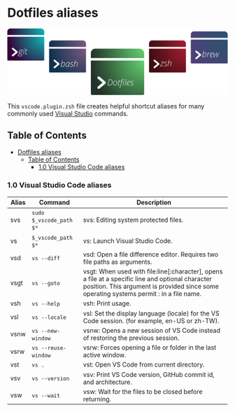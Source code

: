 # Dotfiles aliases

![Banner representing the Dotfiles Library](/media/dotfiles.svg)

This `vscode.plugin.zsh` file creates helpful shortcut aliases for many commonly
used [Visual Studio](https://visualstudio.microsoft.com) commands.

## Table of Contents

- [Dotfiles aliases](#dotfiles-aliases)
  - [Table of Contents](#table-of-contents)
    - [1.0 Visual Studio Code aliases](#10-visual-studio-code-aliases)

### 1.0 Visual Studio Code aliases

| Alias     | Command             | Description                                |
|-----------|---------------------|--------------------------------------------|
| svs | `sudo $_vscode_path $*` | svs: Editing system protected files. |
| vs | `$_vscode_path $*` | vs: Launch Visual Studio Code. |
| vsd | `vs --diff` | vsd: Open a file difference editor. Requires two file paths as arguments. |
| vsgt | `vs --goto` | vsgt: When used with file:line[:character], opens a file at a specific line and optional character position. This argument is provided since some operating systems permit : in a file name. |
| vsh | `vs --help` | vsh: Print usage. |
| vsl | `vs --locale ` | vsl: Set the display language (locale) for the VS Code session. (for example, en-US or zh-TW). |
| vsnw | `vs --new-window` | vsnw: Opens a new session of VS Code instead of restoring the previous session. |
| vsrw | `vs --reuse-window` | vsrw: Forces opening a file or folder in the last active window. |
| vst | `vs .` | vst: Open VS Code from current directory. |
| vsv | `vs --version` | vsv: Print VS Code version, GitHub commit id, and architecture. |
| vsw | `vs --wait` | vsw: Wait for the files to be closed before returning. |
